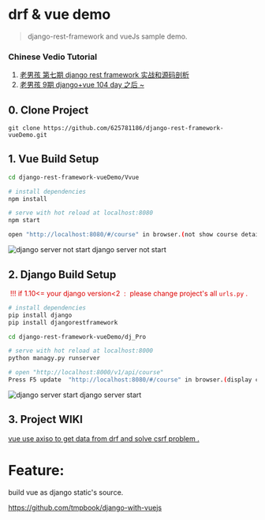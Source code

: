 # drf & vue demo

> django-rest-framework and vueJs sample demo.

### Chinese Vedio Tutorial

1. [老男孩 第七期 django rest framework 实战和源码剖析](https://www.bilibili.com/video/av28871471/?p=1)
2. [老男孩 9期 django+vue 104 day 之后 ~](https://www.bilibili.com/video/av33573600/?p=773)



## 0. Clone Project

```
git clone https://github.com/625781186/django-rest-framework-vueDemo.git
```



## 1. Vue Build Setup

``` bash
cd django-rest-framework-vueDemo/Vvue

# install dependencies
npm install

# serve with hot reload at localhost:8080
npm start

open "http://localhost:8080/#/course" in browser.(not show course detail in course page)
```

![django server not start](https://i.loli.net/2018/11/23/5bf7de151d1b2.png)
django server not start

## 2. Django Build Setup

<font color="#dd0000"> !!! if 1.10<= your django version<2  :  please change project's all `urls.py` .</font >

```bash
# install dependencies
pip install django
pip install djangorestframework

cd django-rest-framework-vueDemo/dj_Pro

# serve with hot reload at localhost:8000
python managy.py runserver

# open "http://localhost:8000/v1/api/course"
Press F5 update  "http://localhost:8080/#/course" in browser.(display course detail in course page)

```

![django server start](https://i.loli.net/2018/11/23/5bf7de4977a72.png)
django server start

## 3. Project WIKI

[vue use axiso to get data from drf and solve csrf problem .](https://github.com/625781186/django-rest-framework-vueDemo/wiki/vue-use-axiso-to-get-data-from-drf-and-solve-csrf-problem-.)



# Feature:

build vue as django static's source.

https://github.com/tmpbook/django-with-vuejs